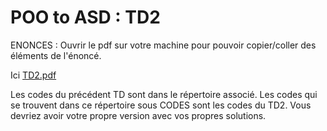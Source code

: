 # POO to ASD : TD2

ENONCES : Ouvrir le pdf sur votre machine pour pouvoir copier/coller des éléments de l'énoncé.

Ici [TD2.pdf](TD2.pdf)

Les codes du précédent TD sont dans le répertoire associé.
Les codes qui se trouvent dans ce répertoire sous CODES sont les codes du TD2. Vous devriez avoir votre propre version avec vos propres solutions.







  
